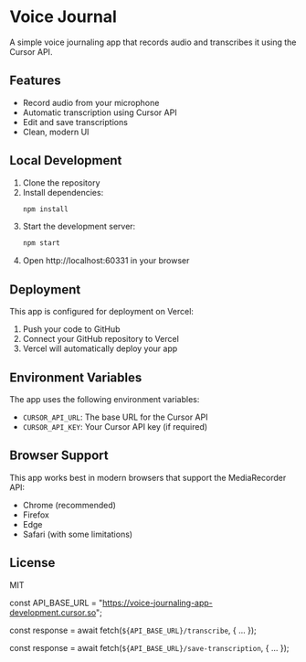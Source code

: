 # Voice Journal

A simple voice journaling app that records audio and transcribes it using the Cursor API.

## Features

- Record audio from your microphone
- Automatic transcription using Cursor API
- Edit and save transcriptions
- Clean, modern UI

## Local Development

1. Clone the repository
2. Install dependencies:
   ```bash
   npm install
   ```
3. Start the development server:
   ```bash
   npm start
   ```
4. Open http://localhost:60331 in your browser

## Deployment

This app is configured for deployment on Vercel:

1. Push your code to GitHub
2. Connect your GitHub repository to Vercel
3. Vercel will automatically deploy your app

## Environment Variables

The app uses the following environment variables:

- `CURSOR_API_URL`: The base URL for the Cursor API
- `CURSOR_API_KEY`: Your Cursor API key (if required)

## Browser Support

This app works best in modern browsers that support the MediaRecorder API:
- Chrome (recommended)
- Firefox
- Edge
- Safari (with some limitations)

## License

MIT 

const API_BASE_URL = "https://voice-journaling-app-development.cursor.so"; 

const response = await fetch(`${API_BASE_URL}/transcribe`, { ... }); 

const response = await fetch(`${API_BASE_URL}/save-transcription`, { ... }); 